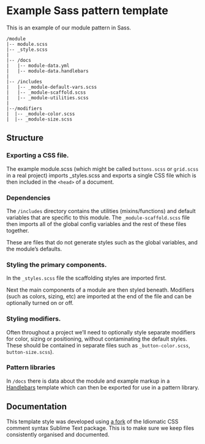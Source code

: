 Example Sass pattern template
=============================

This is an example of our module pattern in Sass.

    /module
    |-- module.scss
    |-- _style.scss
    |
    |-- /docs
    |   |-- module-data.yml
    |   |-- module-data.handlebars
    |
    |-- /includes
    |   |-- _module-default-vars.scss
    |   |-- _module-scaffold.scss
    |   |-- _module-utilities.scss
    |
    |--/modifiers
    |  |-- _module-color.scss
    |  |-- _module-size.scss



Structure
---------------------

### Exporting a CSS file.

The example module.scss (which might be called `buttons.scss` or `grid.scss` in a real project) imports _styles.scss and exports a single CSS file which is then included in the `<head>` of a document.


### Dependencies

The `/includes` directory contains the utilities (mixins/functions) and default variables that are specific to this module. The `_module-scaffold.scss` file then imports all of the global config variables and the rest of these files together. 

These are files that do not generate styles such as the global variables, and the module’s defaults.


### Styling the primary components.

In the `_styles.scss` file the scaffolding styles are imported first.

Next the main components of a module are then styled beneath. Modifiers (such as colors, sizing, etc) are imported at the end of the file and can be optionally turned on or off.


### Styling modifiers.

Often throughout a project we’ll need to optionally style separate modifiers for color, sizing or  positioning, without contaminating the default styles. These should be contained in separate files such as `_button-color.scss`, `button-size.scss`).


### Pattern libraries

In `/docs` there is data about the module and example markup in a [Handlebars](http://handlebarsjs.com/) template which can then be exported for use in a pattern library.



Documentation
---------------------

This template style was developed using [a fork](https://github.com/erskinedesign/Idiomatic-SCSS-Comments-Snippets) of the Idiomatic CSS comment syntax Sublime Text package. This is to make sure we keep files consistently organised and documented.

